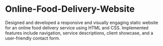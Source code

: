 # Online-Food-Delivery-Website
Designed and developed a responsive and visually engaging static website for an online food delivery service using  HTML and CSS. Implemented features include navigation, service descriptions, client showcase, and a user-friendly contact form.
